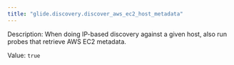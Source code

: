 ```yaml
---
title: "glide.discovery.discover_aws_ec2_host_metadata"
---
```


Description: When doing IP-based discovery against a given host, also run probes that retrieve AWS EC2 metadata.

Value: `true`